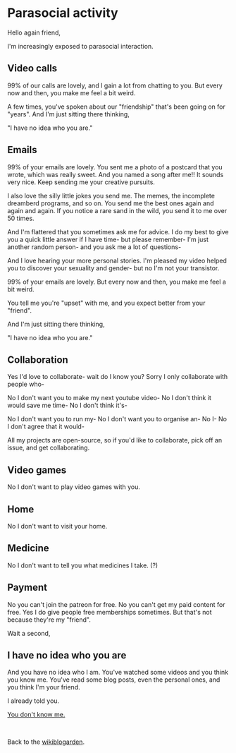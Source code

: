 # Parasocial activity

Hello again friend,

I'm increasingly exposed to parasocial interaction.

## Video calls

99% of our calls are lovely, and I gain a lot from chatting to you. But every now and then, you make me feel a bit weird.

A few times, you've spoken about our "friendship" that's been going on for "years". And I'm just sitting there thinking,

"I have no idea who you are."

## Emails

99% of your emails are lovely. You sent me a photo of a postcard that you wrote, which was really sweet. And you named a song after me!! It sounds very nice. Keep sending me your creative pursuits.

I also love the silly little jokes you send me. The memes, the incomplete dreamberd programs, and so on. You send me the best ones again and again and again. If you notice a rare sand in the wild, you send it to me over 50 times.

And I'm flattered that you sometimes ask me for advice. I do my best to give you a quick little answer if I have time- but please remember- I'm just another random person- and you ask me a lot of questions-

And I love hearing your more personal stories. I'm pleased my video helped you to discover your sexuality and gender- but no I'm not your transistor.

99% of your emails are lovely. But every now and then, you make me feel a bit weird.

You tell me you're "upset" with me, and you expect better from your "friend".

And I'm just sitting there thinking,

"I have no idea who you are."

## Collaboration

Yes I'd love to collaborate- wait do I know you? Sorry I only collaborate with people who-

No I don't want you to make my next youtube video- No I don't think it would save me time- No I don't think it's-

No I don't want you to run my- No I don't want you to organise an- No I- No I don't agree that it would-

All my projects are open-source, so if you'd like to collaborate, pick off an issue, and get collaborating.

## Video games

No I don't want to play video games with you.

## Home

No I don't want to visit your home.

## Medicine

No I don't want to tell you what medicines I take. (?)

## Payment

No you can't join the patreon for free. No you can't get my paid content for free. Yes I do give people free memberships sometimes. But that's not because they're my "friend".

Wait a second,

## I have no idea who you are

And you have no idea who I am. You've watched some videos and you think you know me. You've read some blog posts, even the personal ones, and you think I'm your friend.

I already told you.

[You don't know me.](https://youtu.be/Q4OIcwt8vcE)

<br>

Back to the [wikiblogarden](/wikiblogarden).

